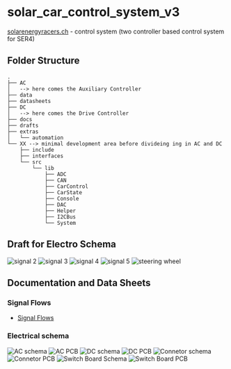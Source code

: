 # solar_car_control_system_v3

[solarenergyracers.ch](https://www.solarenergyracers.ch) - control system (two controller based control system for SER4)

## Folder Structure

```Text
.
├── AC
│   --> here comes the Auxiliary Controller
├── data
├── datasheets
├── DC
│   --> here comes the Drive Controller
├── docs
├── drafts
├── extras
│   └── automation
└── XX --> minimal development area before divideing ing in AC and DC
    ├── include
    ├── interfaces
    └── src
        └── lib
            ├── ADC
            ├── CAN
            ├── CarControl
            ├── CarState
            ├── Console
            ├── DAC
            ├── Helper
            ├── I2CBus
            └── System
```

## Draft for Electro Schema

![signal 2](drafts/signal-2022-10-04-140540_002.jpeg)
![signal 3](drafts/signal-2022-10-04-140540_003.jpeg)
![signal 4](drafts/signal-2022-10-04-140540_004.jpeg)
![signal 5](drafts/signal-2022-10-04-140540_005.jpeg)
![steering wheel](drafts/SteeringWheel-v0_20221016.png)

## Documentation and Data Sheets
### Signal Flows

- [Signal Flows](docs/SignalFlows_CAN-Definitions.md)

### Electrical schema
  ![AC schema](docs/AC_Schematic_2022-11-20.svg)
  ![AC PCB](docs/AC_PCB_2022-11-20.svg)
  ![DC schema](docs/DC_Schematic_2022-11-20.svg)
  ![DC PCB](docs/DC_PCB_2023-01-04.svg)
  ![Connetor schema](docs/OberdeckConn_Schematic_2023-01-04.svg)
  ![Connetor PCB](docs/OberdeckConn_PCB_2023-01-04.svg)
  ![Switch Board Schema](docs/SwitchBoard_Schematic_2023-01-04.svg)
  ![Switch Board PCB](docs/SwitchBoard_PCB_2023-01-04.svg)
